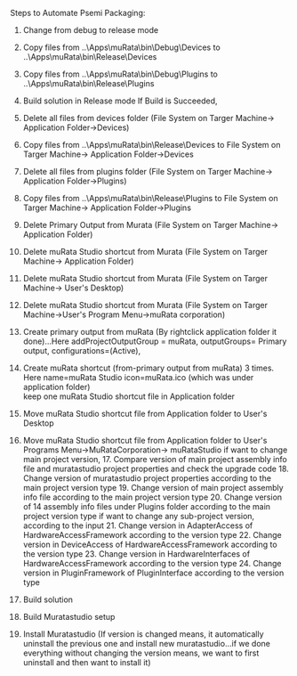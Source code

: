 Steps to Automate Psemi Packaging:
1. Change from debug to release mode
2. Copy files from ..\Apps\muRata\bin\Debug\Devices  to  ..\Apps\muRata\bin\Release\Devices
3. Copy files from ..\Apps\muRata\bin\Debug\Plugins  to  ..\Apps\muRata\bin\Release\Plugins
4. Build solution in Release mode
If Build is Succeeded,
5. Delete all files from devices folder (File System on Targer Machine-> Application Folder->Devices)
6. Copy files from ..\Apps\muRata\bin\Release\Devices to File System on Targer Machine-> Application Folder->Devices
7.  Delete all files from plugins folder (File System on Targer Machine-> Application Folder->Plugins)
8.  Copy files from ..\Apps\muRata\bin\Release\Plugins to File System on Targer Machine-> Application Folder->Plugins
9. Delete Primary Output from Murata (File System on Targer Machine-> Application Folder)
10. Delete muRata Studio shortcut from Murata (File System on Targer Machine-> Application Folder)
11. Delete muRata Studio shortcut from Murata (File System on Targer Machine-> User's Desktop)
12. Delete muRata Studio shortcut from Murata (File System on Targer Machine->User's Program Menu->muRata corporation)
13. Create primary output from muRata (By rightclick application folder it done)...Here
    addProjectOutputGroup = muRata,
    outputGroups= Primary output, 
    configurations=(Active),
14. Create muRata shortcut (from-primary output from muRata) 3 times. Here
        name=muRata Studio
        icon=muRata.ico (which was under application folder)    
 keep one muRata Studio shortcut file in Application folder
15. Move muRata Studio shortcut file from Application folder to User's Desktop
16. Move muRata Studio shortcut file from Application folder to User's Programs Menu->MuRataCorporation-> muRataStudio
if want to  change main project version, 
    17. Compare version of main project assembly info file and muratastudio project properties and check the upgrade code
    18. Change version of muratastudio project properties according to the main project version type
    19. Change version of main project assembly info file according to the main project version type
    20. Change version of 14 assembly info files under Plugins folder according to the  main project version type
if want to change any sub-project version,
according to the input 
    21. Change version in AdapterAccess of HardwareAccessFramework according to the version type
    22. Change version in DeviceAccess of HardwareAccessFramework according to the version type
    23. Change version in HardwareInterfaces of HardwareAccessFramework according to the version type
    24. Change version in PluginFramework of PluginInterface according to the version type

25. Build solution
26. Build Muratastudio setup
27. Install Muratastudio  (If version is changed means, it automatically uninstall the previous one and install new muratastudio...if we done everything without changing the version means, we want to first uninstall and then want to install it)